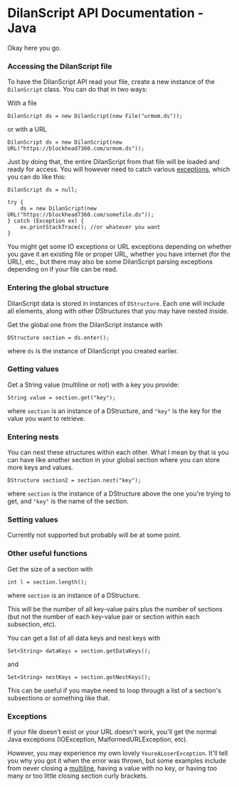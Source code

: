# DilanScript API Documentation - Java

Okay here you go.

### Accessing the DilanScript file

To have the DilanScript API read your file, create a new instance of the `DilanScript` class. You can do that in two ways:

With a file
    
    DilanScript ds = new DilanScript(new File("urmom.ds"));

or with a URL
    
    DilanScript ds = new DilanScript(new URL("https://blockhead7360.com/urmom.ds"));

Just by doing that, the entire DilanScript from that file will be loaded and ready for access. You will however need to catch various [exceptions](#Exceptions), which you can do like this:

    DilanScript ds = null;
    
    try {
        ds = new DilanScript(new URL("https://blockhead7360.com/somefile.ds"));
    } catch (Exception ex) {
        ex.printStackTrace(); //or whatever you want
    }

You might get some IO exceptions or URL exceptions depending on whether you gave it an existing file or proper URL, whether you have internet (for the URL), etc., but there may also be some DilanScript parsing exceptions depending on if your file can be read.


### Entering the global structure

DilanScript data is stored in instances of `DStructure`. Each one will include all elements, along with other DStructures that you may have nested inside.

Get the global one from the DilanScript instance with

    DStructure section = ds.enter();
    
where `ds` is the instance of DilanScript you created earlier.



### Getting values

Get a String value (multiline or not) with a key you provide:

    String value = section.get("key");

where `section` is an instance of a DStructure, and `"key"` is the key for the value you want to retrieve.



### Entering nests

You can nest these structures within each other. What I mean by that is you can have like another section in your global section where you can store more keys and values.

    DStructure section2 = section.nest("key");

where `section` is the instance of a DStructure above the one you're trying to get, and `"key"` is the name of the section.



### Setting values

Currently not supported but probably will be at some point.



### Other useful functions

Get the size of a section with

    int l = section.length();
    
where `section` is an instance of a DStructure.

This will be the number of all key-value pairs plus the number of sections (but not the number of each key-value pair or section within each subsection, etc).


You can get a list of all data keys and nest keys with

    Set<String> dataKeys = section.getDataKeys();

and

    Set<String> nestKeys = section.getNestKeys();

This can be useful if you maybe need to loop through a list of a section's subsections or something like that.



### Exceptions

If your file doesn't exist or your URL doesn't work, you'll get the normal Java exceptions (IOException, MalformedURLException, etc).

However, you may experience my own lovely `YoureALoserException`. It'll tell you why you got it when the error was thrown, but some examples include from never closing a [multiline](FileFormattingGuide.md#Multiline-blocks), having a value with no key, or having too many or too little closing section curly brackets.
